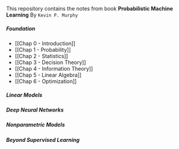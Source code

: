 This repository contains the notes from book **Probabilistic Machine Learning** By  `Kevin P. Murphy`

##### Foundation 
- [[Chap 0 - Introduction]]
- [[Chap 1 - Probability]]
- [[Chap 2 - Statistics]]
- [[Chap 3 - Decision Theory]]
- [[Chap 4 - Information Theory]]
- [[Chap 5 - Linear Algebra]]
- [[Chap 6 - Optimization]]
##### Linear Models

##### Deep Neural Networks

##### Nonparametric Models

##### Beyond Supervised Learning

